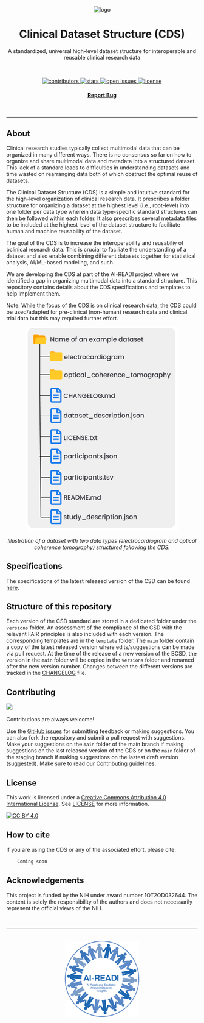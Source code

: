 <div align="center">

<img src="https://freesvg.org/img/1653682897science-svgrepo-com.png" alt="logo" width="200" height="auto" />

<br />

<h1> Clinical Dataset Structure (CDS) </h1>

<p>
A standardized, universal high-level dataset structure for interoperable and reusable clinical research data
</p>

<br />

<p>
  <a href="https://github.com/AI-READI/high-level-dataset-structure/graphs/contributors">
    <img src="https://img.shields.io/github/contributors/AI-READI/high-level-dataset-structure.svg?style=flat-square" alt="contributors" />
  </a>
  <a href="https://github.com/AI-READI/high-level-dataset-structure/stargazers">
    <img src="https://img.shields.io/github/stars/AI-READI/high-level-dataset-structure.svg?style=flat-square" alt="stars" />
  </a>
  <a href="https://github.com/AI-READI/high-level-dataset-structure/issues/">
    <img src="https://img.shields.io/github/issues/AI-READI/high-level-dataset-structure.svg?style=flat-square" alt="open issues" />
  </a>
  <a href="https://github.com/AI-READI/high-level-dataset-structure/LICENSE.txt">
    <img src="https://img.shields.io/badge/License-CC%20BY%204.0-lightgrey.svg" alt="license" />
  </a>
  
  <!---
  <a href="https://doi.org/10.5281/zenodo.6407300">
    <img src="https://zenodo.org/badge/DOI/10.5281/zenodo.6407300.svg" alt="doi" />
  </a>
  -->

</p>
   
<h4>
    <a href="https://github.com/AI-READI/high-level-dataset-structure/issues/">Report Bug</a>
  </h4>
</div>

<br />

---

## About
Clinical research studies typically collect multimodal data that can be organized in many different ways. There is no consensus so far on how to organize and share multimodal data and metadata into a structured dataset. This lack of a standard leads to difficulties in understanding datasets and time wasted on rearranging data both of which obstruct the optimal reuse of datasets.

The Clinical Dataset Structure (CDS) is a simple and intuitive standard for the high-level organization of clinical research data. It prescribes a folder structure for organizing a dataset at the highest level (i.e., root-level) into one folder per data type wherein data type-specific standard structures can then be followed within each folder. It also prescribes several metadata files to be included at the highest level of the dataset structure to facilitate human and machine reusability of the dataset. 

The goal of the CDS is to increase the interoperability and reusabiliy of bclinical research data. This is crucial to faciliate the understanding of a dataset and also enable combining different datasets together for statistical analysis, AI/ML-based modeling, and such.

We are developing the CDS at part of the AI-READI project where we identified a gap in organizing multimodal data into a standard structure. This repository contains details about the CDS specifications and templates to help implement them.

Note: While the focus of the CDS is on clinical research data, the CDS could be used/adapted for pre-clinical (non-human) research data and clinical trial data but this may required further effort.

<div align="center">
    <img src="main/v1.0.0/CDS_example.png" alt="CDS example" width="400" height="auto" />
    <p><i> Illustration of a dataset with two data types (electrocardiogram and optical coherence tomography) structured following the CDS. </i></p>
</div>

## Specifications

The specifications of the latest released version of the CSD can be found [here](main). 

## Structure of this repository
Each version of the CSD standard are stored in a dedicated folder under the `versions` folder. An assessment of the compliance of the CSD with the relevant FAIR principles is also included with each version. The corresponding templates are in the `template` folder. The `main` folder contain a copy of the latest released version where edits/suggestions can be made via pull request. At the time of the release of a new version of the BCSD, the version in the `main` folder will be copied in the `versions` folder and renamed after the new version number. Changes between the different versions are tracked in the [CHANGELOG](CHANGELOG.md) file. 

## Contributing

<a href="https://github.com/AI-READI/high-level-dataset-structure/graphs/contributors">
  <img src="https://contrib.rocks/image?repo=AI-READI/high-level-dataset-structure" />
</a>

Contributions are always welcome!

Use the [GitHub issues](https://github.com/AI-READI/high-level-dataset-structure/issues) for submitting feedback or making suggestions. You can also fork the repository and submit a pull request with suggestions. Make your suggestions on the `main` folder of the main branch if making suggestions on the last released version of the CDS or on the `main` folder of the staging branch if making suggestions on the lastest draft version (suggested). Make sure to read our [Contributing guidelines](CONTRIBUTING.md).

## License

This work is licensed under a
[Creative Commons Attribution 4.0 International License][cc-by]. See [LICENSE](LICENSE.txt) for more information.

[cc-by]: http://creativecommons.org/licenses/by/4.0/
[cc-by-image]: https://i.creativecommons.org/l/by/4.0/88x31.png
[![CC BY 4.0][cc-by-image]][cc-by]


## How to cite

If you are using the CDS or any of the associated effort, please cite:

```bash
    Coming soon
```

## Acknowledgements

This project is funded by the NIH under award number 1OT2OD032644. The content is solely the responsibility of the authors and does not necessarily represent the official views of the NIH.

<br />

---

<br />

<div align="center">

<a href="https://aireadi.org">
  <img src="https://github.com/AI-READI/AI-READI-logo/raw/main/logo/png/option2.png" height="200" />
</a>

</div>
